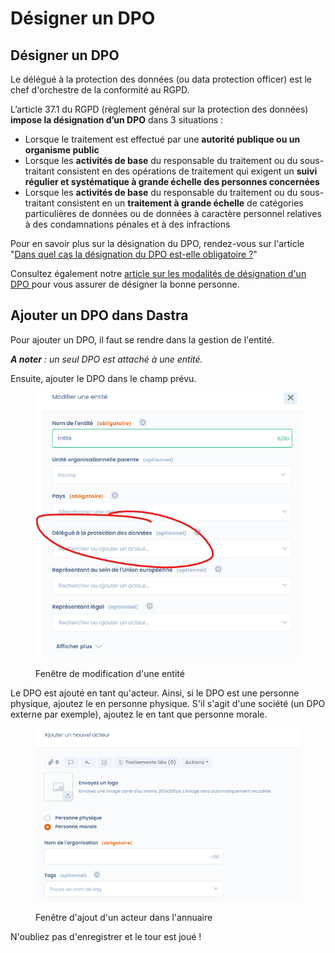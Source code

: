 # Désigner un DPO

## Désigner un DPO

Le délégué à la protection des données (ou data protection officer) est le chef d'orchestre de la conformité au RGPD.&#x20;

L’article 37.1 du RGPD (règlement général sur la protection des données) **impose la désignation d’un DPO** dans 3 situations :

* Lorsque le traitement est effectué par une **autorité publique ou un organisme public**
* Lorsque les **activités de base** du responsable du traitement ou du sous-traitant consistent en des opérations de traitement qui exigent un **suivi régulier et systématique à grande échelle des personnes concernées**
* Lorsque les **activités de base** du responsable du traitement ou du sous-traitant consistent en un **traitement à grande échelle** de catégories particulières de données ou de données à caractère personnel relatives à des condamnations pénales et à des infractions

Pour en savoir plus sur la désignation du DPO, rendez-vous sur l'article "[Dans quel cas la désignation du DPO est-elle obligatoire ?](https://www.dastra.eu/fr/guide/designation-obligatoire-ou-facultative-dun-dpo/48289)"

Consultez également notre [article sur les modalités de désignation d'un DPO ](https://www.dastra.eu/fr/guide/les-modalites-de-designation-dun-delegue-a-la-protection-des-donnees/42392)pour vous assurer de désigner la bonne personne.



## Ajouter un DPO dans Dastra

Pour ajouter un DPO, il faut se rendre dans la gestion de l'entité.

_**A noter** : un seul DPO est attaché à une entité._&#x20;

Ensuite, ajouter le DPO dans le champ prévu.

<figure><img src="../../.gitbook/assets/image (63).png" alt=""><figcaption><p>Fenêtre de modification d'une entité</p></figcaption></figure>

Le DPO est ajouté en tant qu'acteur. Ainsi, si le DPO est une personne physique, ajoutez le en personne physique. S'il s'agit d'une société (un DPO externe par exemple), ajoutez le en tant que personne morale.&#x20;

<figure><img src="../../.gitbook/assets/image (8) (2).png" alt=""><figcaption><p>Fenêtre d'ajout d'un acteur dans l'annuaire</p></figcaption></figure>

N'oubliez pas d'enregistrer et le tour est joué !
